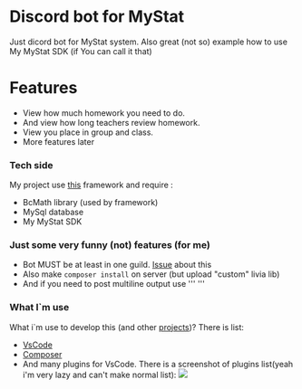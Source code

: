 # Discord bot for MyStat

Just dicord bot for MyStat system. Also great (not so) example how to use My MyStat SDK (if You can call it that)

# Features

  - View how much homework you need to do.
  - And view how long teachers review homework.
  - View you place in group and class.
  - More features later 

### Tech side

My project use [this](https://github.com/CharlotteDunois/Livia) framework and require :

- BcMath library (used by framework)
- MySql database
- My MyStat SDK 

### Just some very funny (not) features (for me)

-  Bot MUST be at least in one guild. [Issue](https://github.com/CharlotteDunois/Yasmin/issues/128) about this
-  Also make `composer install` on server (but upload "custom" livia lib)
-  And if you need to post multiline output use ''' ''' 

### What I`m use
What i`m use to develop this (and other [projects](https://github.com/users/Nereg/projects/1))? There is list:

- [VsCode](https://code.visualstudio.com/)
- [Composer](https://getcomposer.org/)
- And many plugins for VsCode. There is a screenshot of plugins list(yeah i'm very lazy and can't make normal list):
![](https://image.prntscr.com/image/mELWKBSnSQGHKwTvm0aBSw.png)

